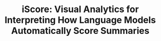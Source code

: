 ---
authors:
- Adam Coscia
- Langdon Holmes
- Wesley Morris
- Joon Suh Choi
- Scott Crossley
- Alex Endert
link: https://arxiv.org/abs/2403.04760
tags: 
- Data visualization
- Visual analytics
- Large language models
- Explainable AI
- Educational technology
title: 'iScore: Visual Analytics for Interpreting How Language Models Automatically Score Summaries'
venue: ACM IUI
year: 2024
---